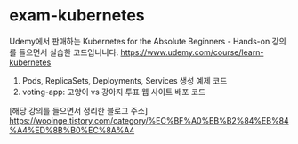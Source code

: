 # exam-kubernetes

Udemy에서 판매하는 Kubernetes for the Absolute Beginners - Hands-on 강의를 들으면서 실습한 코드입니니다.
https://www.udemy.com/course/learn-kubernetes

1. Pods, ReplicaSets, Deployments, Services 생성 예제 코드
2. voting-app: 고양이 vs 강아지 투표 웹 사이트 배포 코드


[해당 강의를 들으면서 정리한 블로그 주소]
https://wooinge.tistory.com/category/%EC%BF%A0%EB%B2%84%EB%84%A4%ED%8B%B0%EC%8A%A4
